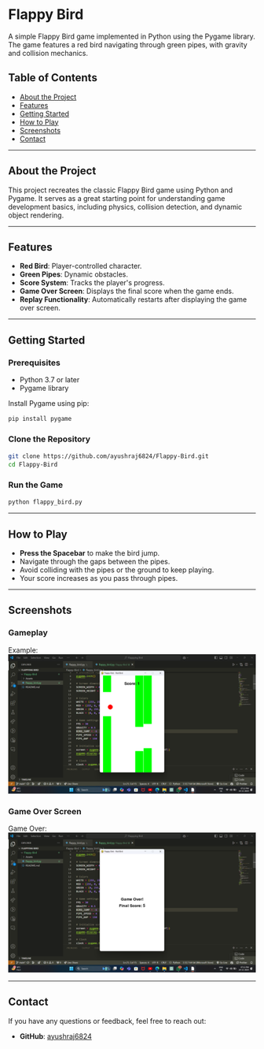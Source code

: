 
# Flappy Bird

A simple Flappy Bird game implemented in Python using the Pygame library. The game features a red bird navigating through green pipes, with gravity and collision mechanics.

## Table of Contents
- [About the Project](#about-the-project)
- [Features](#features)
- [Getting Started](#getting-started)
- [How to Play](#how-to-play)
- [Screenshots](#screenshots)
- [Contact](#contact)

---

## About the Project

This project recreates the classic Flappy Bird game using Python and Pygame. It serves as a great starting point for understanding game development basics, including physics, collision detection, and dynamic object rendering.

---

## Features
- **Red Bird**: Player-controlled character.
- **Green Pipes**: Dynamic obstacles.
- **Score System**: Tracks the player's progress.
- **Game Over Screen**: Displays the final score when the game ends.
- **Replay Functionality**: Automatically restarts after displaying the game over screen.

---

## Getting Started

### Prerequisites
- Python 3.7 or later
- Pygame library

Install Pygame using pip:
```bash
pip install pygame
```

### Clone the Repository
```bash
git clone https://github.com/ayushraj6824/Flappy-Bird.git
cd Flappy-Bird
```

### Run the Game
```bash
python flappy_bird.py
```

---

## How to Play
- **Press the Spacebar** to make the bird jump.
- Navigate through the gaps between the pipes.
- Avoid colliding with the pipes or the ground to keep playing.
- Your score increases as you pass through pipes.

---

## Screenshots

### Gameplay

Example:
![Gameplay Screenshot](Assets/Screenshot1.png)

### Game Over Screen

Game Over:
![Game Over Screenshot](Assets/Screenshot2.png)

---

## Contact
If you have any questions or feedback, feel free to reach out:

- **GitHub**: [ayushraj6824](https://github.com/ayushraj6824)
```
